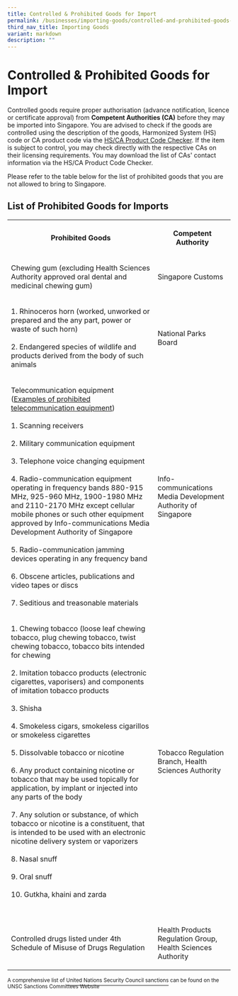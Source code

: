 ```yaml
---
title: Controlled & Prohibited Goods for Import
permalink: /businesses/importing-goods/controlled-and-prohibited-goods-for-import/
third_nav_title: Importing Goods
variant: markdown
description: ""
---
```

<h1>Controlled &amp; Prohibited Goods for Import</h1>
<p>Controlled goods require proper authorisation (advance notification, licence
or certificate approval) from <strong>Competent Authorities (CA)</strong> before
they may be imported into Singapore. You are advised to check if the goods
are controlled using the description of the goods, Harmonized System (HS)
code or CA product code via the <a href="https://hscodechecker.gobusiness.gov.sg" rel="noopener noreferrer nofollow" target="_blank">HS/CA Product Code Checker</a>.
If the item is subject to control, you may check directly with the respective
CAs on their licensing requirements. You may download the list of CAs'
contact information via the HS/CA Product Code Checker.</p>
<p>Please refer to the table below for the list of prohibited goods that
you are not allowed to bring to Singapore.</p>
<h2>List of Prohibited Goods for Imports</h2>
<table style="minWidth: 50px">
<colgroup>
<col>
<col>
</colgroup>
<tbody>
<tr>
<th rowspan="1" colspan="1">
<p>Prohibited Goods</p>
</th>
<th rowspan="1" colspan="1">
<p>Competent Authority</p>
</th>
</tr>
<tr>
<td rowspan="1" colspan="1">
<p>Chewing gum (excluding Health Sciences Authority approved oral dental
and medicinal chewing gum)</p>
</td>
<td rowspan="1" colspan="1">
<p>Singapore Customs</p>
</td>
</tr>
<tr>
<td rowspan="1" colspan="1">
<p>1. Rhinoceros horn (worked, unworked or prepared and the any part, power
or waste of such horn)
<br>
<br>2. Endangered species of wildlife and products derived from the body of
such animals</p>
</td>
<td rowspan="1" colspan="1">
<p>National Parks Board</p>
</td>
</tr>
<tr>
<td rowspan="1" colspan="1">
<p>Telecommunication equipment
<br>(<a href="https://www.imda.gov.sg/ProhibitedEquipment" rel="noopener noreferrer nofollow" target="_blank">Examples of prohibited telecommunication equipment</a>)
<br>
<br>1. Scanning receivers
<br>
<br>2. Military communication equipment
<br>
<br>3. Telephone voice changing equipment
<br>
<br>4. Radio-communication equipment operating in frequency bands 880-915
MHz, 925-960 MHz, 1900-1980 MHz and 2110-2170 MHz except cellular mobile
phones or such other equipment approved by Info-communications Media Development
Authority of Singapore
<br>
<br>5. Radio-communication jamming devices operating in any frequency band
<br>
<br>6. Obscene articles, publications and video tapes or discs
<br>
<br>7. Seditious and treasonable materials</p>
</td>
<td rowspan="1" colspan="1">
<p>Info-communications Media Development Authority of Singapore</p>
</td>
</tr>
<tr>
<td rowspan="1" colspan="1">
<p>1. Chewing tobacco (loose leaf chewing tobacco, plug chewing tobacco,
twist chewing tobacco, tobacco bits intended for chewing
<br>
<br>2. Imitation tobacco products (electronic cigarettes, vaporisers) and
components of imitation tobacco products
<br>
<br>3. Shisha
<br>
<br>4. Smokeless cigars, smokeless cigarillos or smokeless cigarettes
<br>
<br>5. Dissolvable tobacco or nicotine
<br>
<br>6. Any product containing nicotine or tobacco that may be used topically
for application, by implant or injected into any parts of the body
<br>
<br>7. Any solution or substance, of which tobacco or nicotine is a constituent,
that is intended to be used with an electronic nicotine delivery system
or vaporizers
<br>
<br>8. Nasal snuff
<br>
<br>9. Oral snuff
<br>
<br>10. Gutkha, khaini and zarda</p>
</td>
<td rowspan="1" colspan="1">
<p>Tobacco Regulation Branch, Health Sciences Authority</p>
</td>
</tr>
<tr>
<td rowspan="1" colspan="1">
<p></p>
</td>
<td rowspan="1" colspan="1">
<p></p>
</td>
</tr>
<tr>
<td rowspan="1" colspan="1">
<p>Controlled drugs listed under 4th Schedule of Misuse of Drugs Regulation</p>
</td>
<td rowspan="1" colspan="1">
<p>Health Products Regulation Group, Health Sciences Authority</p>
</td>
</tr>
</tbody>
</table>
<p><sup>A comprehensive list of </sup><a href="/businesses/united-nations-security-council-sanctions/" rel="noopener noreferrer nofollow" target="_blank"><sup>United Nations Security Council sanctions</sup></a><sup> can be found on the UNSC Sanctions Committees Website</sup>
</p>
